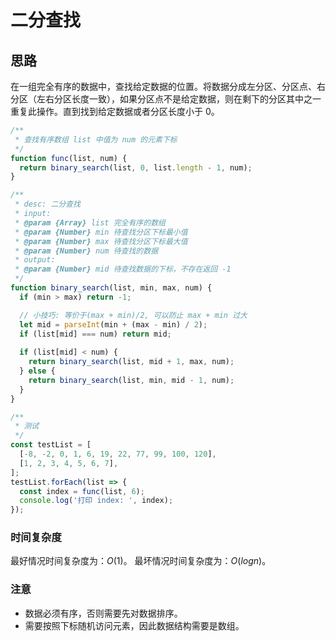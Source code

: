 # 二分查找

## 思路  
在一组完全有序的数据中，查找给定数据的位置。将数据分成左分区、分区点、右分区（左右分区长度一致），如果分区点不是给定数据，则在剩下的分区其中之一重复此操作。直到找到给定数据或者分区长度小于 0。

```js
/**
 * 查找有序数组 list 中值为 num 的元素下标
 */
function func(list, num) {
  return binary_search(list, 0, list.length - 1, num);
}

/**
 * desc: 二分查找
 * input:
 * @param {Array} list 完全有序的数组
 * @param {Number} min 待查找分区下标最小值
 * @param {Number} max 待查找分区下标最大值
 * @param {Number} num 待查找的数据
 * output:
 * @param {Number} mid 待查找数据的下标，不存在返回 -1
 */
function binary_search(list, min, max, num) {
  if (min > max) return -1;

  // 小技巧: 等价于(max + min)/2, 可以防止 max + min 过大
  let mid = parseInt(min + (max - min) / 2);
  if (list[mid] === num) return mid;
  
  if (list[mid] < num) {
    return binary_search(list, mid + 1, max, num);
  } else {
    return binary_search(list, min, mid - 1, num);
  }
}

/**
 * 测试
 */
const testList = [
  [-8, -2, 0, 1, 6, 19, 22, 77, 99, 100, 120],
  [1, 2, 3, 4, 5, 6, 7],
];
testList.forEach(list => {
  const index = func(list, 6);
  console.log('打印 index: ', index);
});
```

### 时间复杂度
最好情况时间复杂度为：$O(1)$。
最坏情况时间复杂度为：$O(logn)$。


### 注意
- 数据必须有序，否则需要先对数据排序。
- 需要按照下标随机访问元素，因此数据结构需要是数组。


